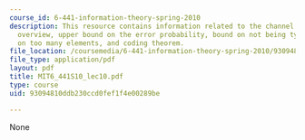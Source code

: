 ```yaml
---
course_id: 6-441-information-theory-spring-2010
description: This resource contains information related to the channel coding theorem
  overview, upper bound on the error probability, bound on not being typical, bound
  on too many elements, and coding theorem.
file_location: /coursemedia/6-441-information-theory-spring-2010/93094810ddb230ccd0fef1f4e00289be_MIT6_441S10_lec10.pdf
file_type: application/pdf
layout: pdf
title: MIT6_441S10_lec10.pdf
type: course
uid: 93094810ddb230ccd0fef1f4e00289be

---
```

None